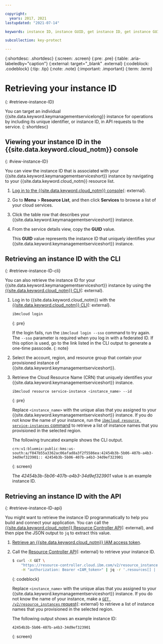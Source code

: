```yaml
---

copyright:
  years: 2017, 2021
lastupdated: "2021-07-14"

keywords: instance ID, instance GUID, get instance ID, get instance GUID, instance ID API, instance ID CLI

subcollection: key-protect

---
```


{:shortdesc: .shortdesc}
{:screen: .screen}
{:pre: .pre}
{:table: .aria-labeledby="caption"}
{:external: target="_blank" .external}
{:codeblock: .codeblock}
{:tip: .tip}
{:note: .note}
{:important: .important}
{:term: .term}


# Retrieving your instance ID
{: #retrieve-instance-ID}

You can target an individual {{site.data.keyword.keymanagementservicelong}}
instance for operations by including its unique identifier, or instance
ID, in API requests to the service.
{: shortdesc}

## Viewing your instance ID in the {{site.data.keyword.cloud_notm}} console
{: #view-instance-ID}

You can view the instance ID that is associated with your
{{site.data.keyword.keymanagementserviceshort}} instance by navigating
to your {{site.data.keyword.cloud_notm}} resource list.

1. [Log in to the {{site.data.keyword.cloud_notm}} console](https://{DomainName}/){: external}.

2. Go to **Menu** &gt; **Resource List**, and then click **Services** to browse
   a list of your cloud services.

3. Click the table row that describes your
   {{site.data.keyword.keymanagementserviceshort}} instance.

4. From the service details view, copy the **GUID** value.

    This **GUID** value represents the instance ID that uniquely identifies your
    {{site.data.keyword.keymanagementserviceshort}} instance.

## Retrieving an instance ID with the CLI
{: #retrieve-instance-ID-cli}

You can also retrieve the instance ID for your
{{site.data.keyword.keymanagementserviceshort}} instance by using the
[{{site.data.keyword.cloud_notm}} CLI](/docs/cli?topic=cli-getting-started){: external}.

1. Log in to {{site.data.keyword.cloud_notm}} with the
   [{{site.data.keyword.cloud_notm}} CLI](/docs/cli?topic=cli-getting-started){: external}.

    ```sh
    ibmcloud login
    ```
    {: pre}

    If the login fails, run the `ibmcloud login --sso` command to try again. The
    `--sso` parameter is required when you log in with a federated ID. If this
    option is used, go to the link listed in the CLI output to generate a
    one-time passcode.
    {: note}

2. Select the account, region, and resource group that contain your provisioned
   instance of {{site.data.keyword.keymanagementserviceshort}}.

3. Retrieve the Cloud Resource Name (CRN) that uniquely identifies your
   {{site.data.keyword.keymanagementserviceshort}} instance.

    ```sh
    ibmcloud resource service-instance <instance_name> --id
    ```
    {: pre}

    Replace `<instance_name>` with the unique alias that you assigned to your
    {{site.data.keyword.keymanagementserviceshort}} instance. If you do not know the name of your instance,
    run the [`ibmcloud resource service-instances` command](/docs/cli?topic=cli-ibmcloud_commands_resource#ibmcloud_resource_service_instances) to retrieve a list of
    instance names that you provisioned in the selected region.

    The following truncated example shows the CLI output.

    ```plaintext
    crn:v1:bluemix:public:kms:us-south:a/f047b55a3362ac06afad8a3f2f5586ea:42454b3b-5b06-407b-a4b3-34d9ef323901:: 42454b3b-5b06-407b-a4b3-34d9ef323901
    ```
    {: screen}

    The _42454b3b-5b06-407b-a4b3-34d9ef323901_ value is an example instance ID.

## Retrieving an instance ID with the API
{: #retrieve-instance-ID-api}

You might want to retrieve the instance ID programmatically to help you build
and connect your application. You can call the
[{{site.data.keyword.cloud_notm}} Resource Controller API](/apidocs/resource-controller){: external},
and then pipe the JSON output to `jq` to extract this value.

1. [Retrieve an {{site.data.keyword.cloud_notm}} IAM access token](/docs/key-protect?topic=key-protect-retrieve-access-token).

2. Call the
   [Resource Controller API](/apidocs/resource-controller){: external}
   to retrieve your instance ID.

    ```sh
    $ curl -X GET \
        "https://resource-controller.cloud.ibm.com/v2/resource_instances" \
        -H "authorization: Bearer <IAM_token>" | jq -r '.resources[] | select(.name | contains("<instance_name>")) | .guid'
    ```
    {: codeblock}

    Replace `<instance_name>` with the unique alias that you assigned to your
    {{site.data.keyword.keymanagementserviceshort}} instance. If you do not know the name of your instance,
    make a [`GET /v2/resource_instances` request](/apidocs/resource-controller/resource-controller#list-resource-instances){: external}
    to retrieve a list of instance names that you provisioned in the selected region.

    The following output shows an example instance ID:

    ```plaintext
    42454b3b-5b06-407b-a4b3-34d9ef323901
    ```
    {: screen}


